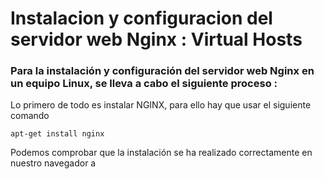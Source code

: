 # Instalacion y configuracion del servidor web Nginx : Virtual Hosts
### Para la instalación y configuración del servidor web Nginx en un equipo Linux, se lleva a cabo el siguiente proceso :

Lo primero de todo es instalar NGINX, para ello hay que usar el siguiente comando 
```
apt-get install nginx
```

Podemos comprobar que la instalación se ha realizado correctamente en nuestro navegador a 
